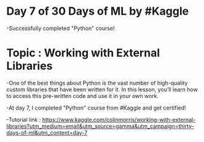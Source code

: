 # Day 7 of 30 Days of ML by #Kaggle

-Successfully completed "Python" course!

# Topic : Working with External Libraries

-One of the best things about Python is the vast number of high-quality custom libraries that have been written for it. In this lesson, you’ll learn how to access this pre-written code and use it in your own work. 

-At day 7, I completed "Python" course from #Kaggle and get certified!

-Tutorial link : https://www.kaggle.com/colinmorris/working-with-external-libraries?utm_medium=email&utm_source=gamma&utm_campaign=thirty-days-of-ml&utm_content=day-7

